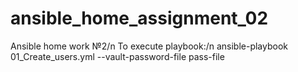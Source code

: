 # ansible_home_assignment_02
Ansible home work №2/n
To execute playbook:/n
ansible-playbook 01_Create_users.yml --vault-password-file pass-file
